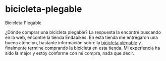 bicicleta-plegable
==================

Bicicleta Plegable

¿Dónde comprar una bicicleta plegable? La respuesta la encontré buscando en la web, encontré la tienda Endabikes. En esta tienda me entregaron una buena atención, bastante información sobre la <a href="http://endabikes.cl/historia/bicicleta-plegable/">bicicleta plegable</a> y finalmente termine comprando la bicicleta en esta tienda. Mi experiencia ha sido la mejor y estoy conforme con mi compra, nada que decir.

